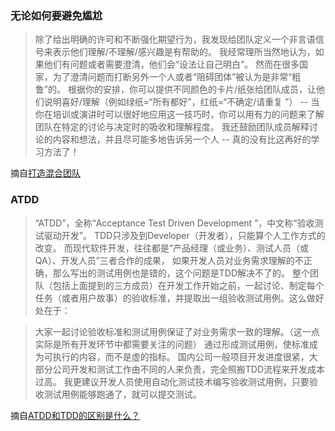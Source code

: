 ### 无论如何要避免尴尬

> 除了给出明确的许可和不断强化期望行为，我发现给团队定义一个非言语信号来表示他们理解/不理解/感兴趣是有帮助的。
我经常理所当然地认为，如果他们有问题或者需要澄清，他们会“设法让自己明白”。
然而在很多国家，为了澄清问题而打断另外一个人或者“阻碍团体”被认为是非常“粗鲁”的。
根据你的安排，你可以提供不同颜色的卡片/纸张给团队成员，让他们说明喜好/理解（例如绿纸=“所有都好”，红纸=“不确定/请重复 ”）
-- 当你在培训或演讲时可以很好地应用这一技巧时，你可以用有力的问题来了解团队在特定的讨论与决定时的吸收和理解程度。
我还鼓励团队成员解释讨论的内容和想法，并且尽可能多地告诉另一个人 -- 真的没有比这再好的学习方法了！

摘自[打造混合团队](http://www.infoq.com/cn/articles/build-hybrid-teams)

### ATDD

> “ATDD”，全称“Acceptance Test Driven Development ”，中文称“验收测试驱动开发”。
TDD只涉及到Developer（开发者），只能算个人工作方式的改变。
而现代软件开发，往往都是“产品经理（或业务）、测试人员（或QA）、开发人员”三者合作的成果，
如果开发人员对业务需求理解的不正确，那么写出的测试用例也是错的，这个问题是TDD解决不了的。
整个团队（包括上面提到的三方成员）在开发工作开始之前，一起讨论、制定每个任务（或者用户故事）的验收标准，并提取出一组验收测试用例。这么做好处在于：

> 大家一起讨论验收标准和测试用例保证了对业务需求一致的理解。（这一点实际是所有开发环节中都需要关注的问题）
通过形成测试用例，使标准成为可执行的内容，而不是虚的指标。
国内公司一般项目开发进度很紧，大部分公司开发和测试工作由不同的人来负责，完全照搬TDD流程来开发成本过高。
我更建议开发人员使用自动化测试技术编写验收测试用例，只要验收测试用例能够跑通了，就可以提交测试。

摘自[ATDD和TDD的区别是什么？](http://www.cnblogs.com/EthanCai/p/3174920.html)
